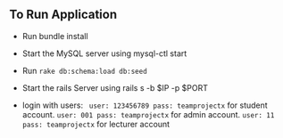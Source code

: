 ## To Run Application
* Run bundle install

* Start the MySQL server using mysql-ctl start

* Run ```rake db:schema:load db:seed```

* Start the rails Server using rails s -b $IP -p $PORT

* login with users: ``` user: 123456789 pass: teamprojectx``` for student account. ``` user: 001 pass: teamprojectx ``` for admin account. ``` user: 11 pass: teamprojectx ``` for lecturer account
